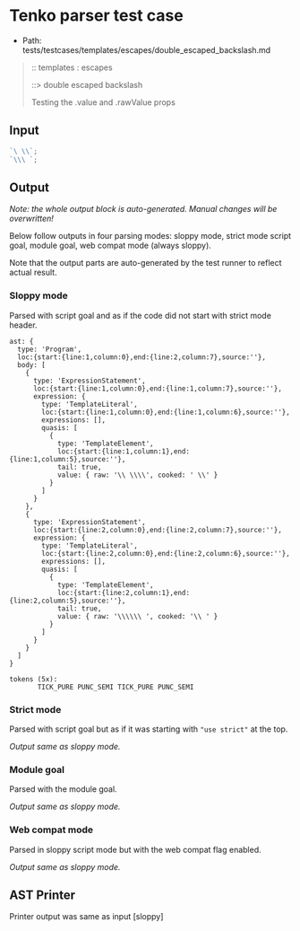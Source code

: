 # Tenko parser test case

- Path: tests/testcases/templates/escapes/double_escaped_backslash.md

> :: templates : escapes
>
> ::> double escaped backslash
>
> Testing the .value and .rawValue props

## Input

`````js
`\ \\`;
`\\\ `;
`````

## Output

_Note: the whole output block is auto-generated. Manual changes will be overwritten!_

Below follow outputs in four parsing modes: sloppy mode, strict mode script goal, module goal, web compat mode (always sloppy).

Note that the output parts are auto-generated by the test runner to reflect actual result.

### Sloppy mode

Parsed with script goal and as if the code did not start with strict mode header.

`````
ast: {
  type: 'Program',
  loc:{start:{line:1,column:0},end:{line:2,column:7},source:''},
  body: [
    {
      type: 'ExpressionStatement',
      loc:{start:{line:1,column:0},end:{line:1,column:7},source:''},
      expression: {
        type: 'TemplateLiteral',
        loc:{start:{line:1,column:0},end:{line:1,column:6},source:''},
        expressions: [],
        quasis: [
          {
            type: 'TemplateElement',
            loc:{start:{line:1,column:1},end:{line:1,column:5},source:''},
            tail: true,
            value: { raw: '\\ \\\\', cooked: ' \\' }
          }
        ]
      }
    },
    {
      type: 'ExpressionStatement',
      loc:{start:{line:2,column:0},end:{line:2,column:7},source:''},
      expression: {
        type: 'TemplateLiteral',
        loc:{start:{line:2,column:0},end:{line:2,column:6},source:''},
        expressions: [],
        quasis: [
          {
            type: 'TemplateElement',
            loc:{start:{line:2,column:1},end:{line:2,column:5},source:''},
            tail: true,
            value: { raw: '\\\\\\ ', cooked: '\\ ' }
          }
        ]
      }
    }
  ]
}

tokens (5x):
       TICK_PURE PUNC_SEMI TICK_PURE PUNC_SEMI
`````

### Strict mode

Parsed with script goal but as if it was starting with `"use strict"` at the top.

_Output same as sloppy mode._

### Module goal

Parsed with the module goal.

_Output same as sloppy mode._

### Web compat mode

Parsed in sloppy script mode but with the web compat flag enabled.

_Output same as sloppy mode._

## AST Printer

Printer output was same as input [sloppy]
